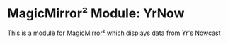 # MagicMirror² Module: YrNow

This is a module for [MagicMirror²](https://github.com/MichMich/MagicMirror) which displays data from Yr's Nowcast
